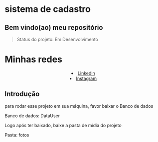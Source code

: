 <h1>sistema de cadastro</h1>

<h2>Bem vindo(ao) meu repositório</h2>

>Status do projeto: Em Desenvolvimento
<div>
  <h1 style="text-align:left;">Minhas redes</h1>
  <li style="text-align:center;"><a href="https://www.linkedin.com/in/habacuque-gosch-de-oliveira-993b45264/">Linkedin</a></li>
<li style="text-align:center;"><a href="https://www.instagram.com/gosch_tlgd"/>Instagram</a></li>
</div>

<h2>Introdução</h2>

para rodar esse projeto em sua máquina, favor baixar o Banco de dados


Banco de dados: DataUser

Logo após ter baixado, baixe a pasta de mídia do projeto

Pasta: fotos
